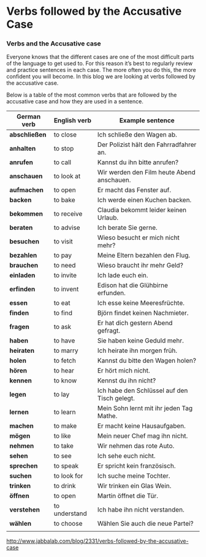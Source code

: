 # Verbs followed by the Accusative Case

### Verbs and the Accusative case

Everyone knows that the different cases are one of the most difficult parts of the language to get used to. For this reason it’s best to regularly review and practice sentences in each case. The more often you do this, the more confident you will become. In this blog we are looking at verbs followed by the accusative case.

Below is a table of the most common verbs that are followed by the accusative case and how they are used in a sentence.

| **German verb** | English verb  | Example sentence                         |
| --------------- | ------------- | ---------------------------------------- |
| **abschließen** | to close      | Ich schließe den Wagen ab.               |
| **anhalten**    | to stop       | Der Polizist hält den Fahrradfahrer an.  |
| **anrufen**     | to call       | Kannst du ihn bitte anrufen?             |
| **anschauen**   | to look at    | Wir werden den Film heute Abend anschauen. |
| **aufmachen**   | to open       | Er macht das Fenster auf.                |
| **backen**      | to bake       | Ich werde einen Kuchen backen.           |
| **bekommen**    | to receive    | Claudia bekommt leider keinen Urlaub.    |
| **beraten**     | to advise     | Ich berate Sie gerne.                    |
| **besuchen**    | to visit      | Wieso besucht er mich nicht mehr?        |
| **bezahlen**    | to pay        | Meine Eltern bezahlen den Flug.          |
| **brauchen**    | to need       | Wieso braucht ihr mehr Geld?             |
| **einladen**    | to invite     | Ich lade euch ein.                       |
| **erfinden**    | to invent     | Edison hat die Glühbirne erfunden.       |
| **essen**       | to eat        | Ich esse keine Meeresfrüchte.            |
| **finden**      | to find       | Björn findet keinen Nachmieter.          |
| **fragen**      | to ask        | Er hat dich gestern Abend gefragt.       |
| **haben**       | to have       | Sie haben keine Geduld mehr.             |
| **heiraten**    | to marry      | Ich heirate ihn morgen früh.             |
| **holen**       | to fetch      | Kannst du bitte den Wagen holen?         |
| **hören**       | to hear       | Er hört mich nicht.                      |
| **kennen**      | to know       | Kennst du ihn nicht?                     |
| **legen**       | to lay        | Ich habe den Schlüssel auf den Tisch gelegt. |
| **lernen**      | to learn      | Mein Sohn lernt mit ihr jeden Tag Mathe. |
| **machen**      | to make       | Er macht keine Hausaufgaben.             |
| **mögen**       | to like       | Mein neuer Chef mag ihn nicht.           |
| **nehmen**      | to take       | Wir nehmen das rote Auto.                |
| **sehen**       | to see        | Ich sehe euch nicht.                     |
| **sprechen**    | to speak      | Er spricht kein französisch.             |
| **suchen**      | to look for   | Ich suche meine Tochter.                 |
| **trinken**     | to drink      | Wir trinken ein Glas Wein.               |
| **öffnen**      | to open       | Martin öffnet die Tür.                   |
| **verstehen**   | to understand | Ich habe ihn nicht verstanden.           |
| **wählen**      | to choose     | Wählen Sie auch die neue Partei?         |
|                 |               |                                          |



http://www.jabbalab.com/blog/2331/verbs-followed-by-the-accusative-case    